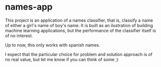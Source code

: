# names-app

This project is an application of a names classifier, that is, classify a name of either a girl's name of boy's name. It is built as an ilustration of building machine learning applications, but the performance of the classifier itself is of no interest.

Up to now, this only works with spanish names.

I expect that the particular choice for problem and solution approach is of no real value, but let me know if you can think of some ;)
